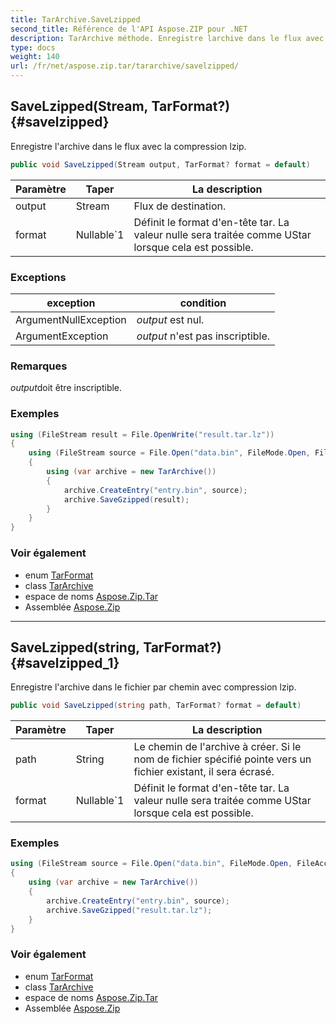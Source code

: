 ```yaml
---
title: TarArchive.SaveLzipped
second_title: Référence de l'API Aspose.ZIP pour .NET
description: TarArchive méthode. Enregistre larchive dans le flux avec la compression lzip.
type: docs
weight: 140
url: /fr/net/aspose.zip.tar/tararchive/savelzipped/
---
```

## SaveLzipped(Stream, TarFormat?) {#savelzipped}

Enregistre l'archive dans le flux avec la compression lzip.

```csharp
public void SaveLzipped(Stream output, TarFormat? format = default)
```

| Paramètre | Taper | La description |
| --- | --- | --- |
| output | Stream | Flux de destination. |
| format | Nullable`1 | Définit le format d'en-tête tar. La valeur nulle sera traitée comme UStar lorsque cela est possible. |

### Exceptions

| exception | condition |
| --- | --- |
| ArgumentNullException | *output* est nul. |
| ArgumentException | *output* n'est pas inscriptible. |

### Remarques

*output*doit être inscriptible.

### Exemples

```csharp
using (FileStream result = File.OpenWrite("result.tar.lz"))
{
    using (FileStream source = File.Open("data.bin", FileMode.Open, FileAccess.Read))
    {
        using (var archive = new TarArchive())
        {
            archive.CreateEntry("entry.bin", source);
            archive.SaveGzipped(result);
        }
    }
}
```

### Voir également

* enum [TarFormat](../../tarformat/)
* class [TarArchive](../)
* espace de noms [Aspose.Zip.Tar](../../tararchive/)
* Assemblée [Aspose.Zip](../../../)

---

## SaveLzipped(string, TarFormat?) {#savelzipped_1}

Enregistre l'archive dans le fichier par chemin avec compression lzip.

```csharp
public void SaveLzipped(string path, TarFormat? format = default)
```

| Paramètre | Taper | La description |
| --- | --- | --- |
| path | String | Le chemin de l'archive à créer. Si le nom de fichier spécifié pointe vers un fichier existant, il sera écrasé. |
| format | Nullable`1 | Définit le format d'en-tête tar. La valeur nulle sera traitée comme UStar lorsque cela est possible. |

### Exemples

```csharp
using (FileStream source = File.Open("data.bin", FileMode.Open, FileAccess.Read))
{
    using (var archive = new TarArchive())
    {
        archive.CreateEntry("entry.bin", source);
        archive.SaveGzipped("result.tar.lz");
    }
}
```

### Voir également

* enum [TarFormat](../../tarformat/)
* class [TarArchive](../)
* espace de noms [Aspose.Zip.Tar](../../tararchive/)
* Assemblée [Aspose.Zip](../../../)



